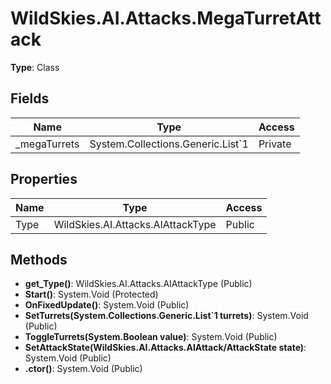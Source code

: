 ﻿# WildSkies.AI.Attacks.MegaTurretAttack

**Type**: Class

## Fields

| Name | Type | Access |
|------|------|--------|
| _megaTurrets | System.Collections.Generic.List`1<MegaTurret> | Private |

## Properties

| Name | Type | Access |
|------|------|--------|
| Type | WildSkies.AI.Attacks.AIAttackType | Public |

## Methods

- **get_Type()**: WildSkies.AI.Attacks.AIAttackType (Public)
- **Start()**: System.Void (Protected)
- **OnFixedUpdate()**: System.Void (Public)
- **SetTurrets(System.Collections.Generic.List`1<MegaTurret> turrets)**: System.Void (Public)
- **ToggleTurrets(System.Boolean value)**: System.Void (Public)
- **SetAttackState(WildSkies.AI.Attacks.AIAttack/AttackState state)**: System.Void (Public)
- **.ctor()**: System.Void (Public)

